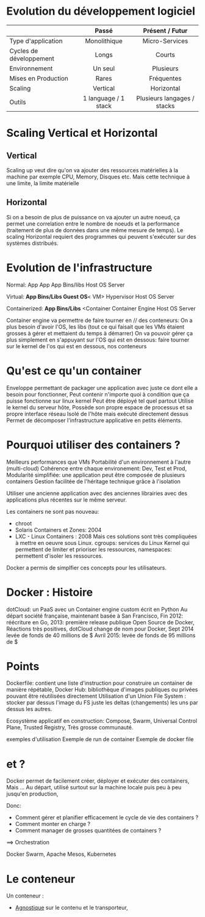 # Evolution du développement logiciel

|                         |        Passé         |       Présent / Futur       |
| :---------------------- | :------------------: | :-------------------------: |
| Type d'application      |     Monolithique     |       Micro-Services        |
| Cycles de développement |        Longs         |           Courts            |
| Environnement           |       Un seul        |          Plusieurs          |
| Mises en Production     |        Rares         |         Fréquentes          |
| Scaling                 |       Vertical       |         Horizontal          |
| Outils                  | 1 language / 1 stack | Plusieurs langages / stacks |

# Scaling Vertical et Horizontal

## Vertical
Scaling up veut dire qu'on va ajouter des ressources matérielles à la machine par exemple CPU, Memory, Disques etc.
Mais cette technique à une limite, la limite matérielle

## Horizontal
Si on a besoin de plus de puissance on va ajouter un autre noeud, ça permet une correlation entre le nombre de noeuds et la performance (traitement de plus de données dans une même mesure de temps).
Le scaling Horizontal requiert des programmes qui peuvent s'exécuter sur des systèmes distribués.

# Evolution de l'infrastructure

Normal:
App App App
Bins/libs
Host OS
Server

Virtual:
**App
Bins/Libs
Guest OS**< VM>
Hypervisor
Host OS
Server

Containerized:
**App
Bins/Libs** <Container
Container Engine
Host OS
Server

Container engine va permettre de faire tourner en // des conteneurs:
On a plus besoin d'avoir l'OS, les libs (tout ce qui faisait que les VMs étaient grosses à gérer et mettaient du temps à démarrer)
On va pouvoir gérer ça plus simplement en s'appuyant sur l'OS qui est en dessous:
faire tourner sur le kernel de l'os qui est en dessous, nos conteneurs 

# Qu'est ce qu'un container
Enveloppe permettant de packager une application avec juste ce dont elle a besoin pour fonctionner,
Peut contenir n'importe quoi à condition que ça puisse fonctionne sur linux kernel
Peut être déployé tel quel partout
Utilise le kernel du serveur hôte,
Possède son propre espace de processus et sa propre interface réseau
Isolé de l'hôte mais exécuté directement dessus
Permet de décomposer l'infrastructure applicative en petits éléments.

# Pourquoi utiliser des containers ?
Meilleurs performances que VMs
Portabilité d'un environnement à l'autre (multi-cloud)
Cohérence entre chaque environement: Dev, Test et Prod,
Modularité simplifiée: une application peut être composée de plusieurs containers
Gestion facilitée de l'héritage technique grâce à l'isolation

Utiliser une ancienne application avec des anciennes librairies avec des applications plus récentes sur le même serveur.

Les containers ne sont pas nouveau:
 - chroot
 - Solaris Containers et Zones: 2004
 - LXC - Linux Containers : 2008
Mais ces solutions sont très compliquées à mettre en oeuvre sous Linux.
cgroups: services du Linux Kernel qui permettent de limiter et prioriser les ressources,
namespaces: permettent d'isoler les ressources.

Docker a permis de simplfier ces concepts pour les utilisateurs.

# Docker : Histoire
dotCloud: un PaaS avec un Container engine custom écrit en Python
Au départ société française, maintenant basée à San Francisco,
Fin 2012: réécriture en Go,
2013: première release publique Open Source de Docker,
Réactions très positives,
dotCloud change de nom pour Docker,
Sept 2014 levée de fonds de 40 millions de $
Avril 2015: levée de fonds de 95 millions de $

# Points 

Dockerfile: contient une liste d'instruction pour construire un container de manière répétable,
Docker Hub: bibliothèque d'images publiques ou privées pouvant être réutilisées directement
Utilisation d'un Union File System : stocker par dessus l'image du FS juste les deltas (changements) les uns par dessus les autres.


Ecosystème applicatif en construction: Compose, Swarm, Universal Control Plane, Trusted Registry,
Très grosse communauté.

exemples d'utilisation
Exemple de run de container
Exemple de docker file


# et ?

Docker permet de facilement créer, déployer et exécuter des containers, 
Mais ...
Au départ, utilisé surtout sur la machine locale puis peu à peu jusqu'en production,

Donc:
- Comment gérer et planifier efficacement le cycle de vie des containers ?
- Comment monter en charge ?
- Comment manager de grosses quantitées de containers ?

==> Orchestration

Docker Swarm, Apache Mesos, Kubernetes



# Le conteneur
Un conteneur :
* [Agnostique](https://fr.wiktionary.org/wiki/agnostique) sur le contenu et le transporteur,


